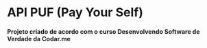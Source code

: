 # API PUF (Pay Your Self)

#### Projeto criado de acordo com o curso Desenvolvendo Software de Verdade da Codar.me
